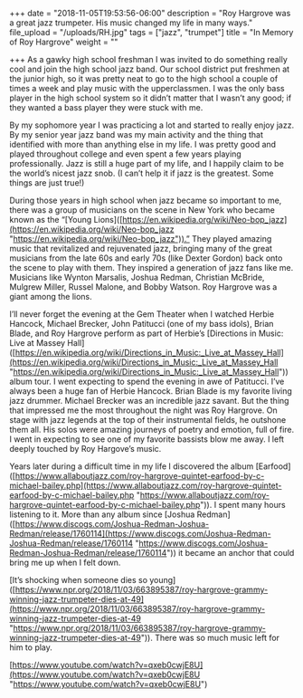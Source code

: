 +++
date = "2018-11-05T19:53:56-06:00"
description = "Roy Hargrove was a great jazz trumpeter. His music changed my life in many ways."
file_upload = "/uploads/RH.jpg"
tags = ["jazz", "trumpet"]
title = "In Memory of Roy Hargrove"
weight = ""

+++
As a gawky high school freshman I was invited to do something really cool and join the high school jazz band. Our school district put freshmen at the junior high, so it was pretty neat to go to the high school a couple of times a week and play music with the upperclassmen. I was the only bass player in the high school system so it didn’t matter that I wasn’t any good; if they wanted a bass player they were stuck with me. 

By my sophomore year I was practicing a lot and started to really enjoy jazz. By my senior year jazz band was my main activity and the thing that identified with more than anything else in my life. I was pretty good and played throughout college and even spent a few years playing professionally. Jazz is still a huge part of my life, and I happily claim to be the world’s nicest jazz snob. (I can’t help it if jazz is the greatest. Some things are just true!)

During those years in high school when jazz became so important to me, there was a group of musicians on the scene in New York who became known as the “\[Young Lions\]([https://en.wikipedia.org/wiki/Neo-bop_jazz](https://en.wikipedia.org/wiki/Neo-bop_jazz "https://en.wikipedia.org/wiki/Neo-bop_jazz")).” They played amazing music that revitalized and rejuvenated jazz, bringing many of the great musicians from the late 60s and early 70s (like Dexter Gordon) back onto the scene to play with them. They inspired a generation of jazz fans like me. Musicians like Wynton Marsalis, Joshua Redman, Christian McBride, Mulgrew Miller, Russel Malone, and Bobby Watson. Roy Hargrove was a giant among the lions. 

I’ll never forget the evening at the Gem Theater when I watched Herbie Hancock, Michael Brecker, John Patitucci (one of my bass idols), Brian Blade, and Roy Hargrove perform as part of Herbie’s \[Directions in Music: Live at Massey Hall\]([https://en.wikipedia.org/wiki/Directions_in_Music:_Live_at_Massey_Hall](https://en.wikipedia.org/wiki/Directions_in_Music:_Live_at_Massey_Hall "https://en.wikipedia.org/wiki/Directions_in_Music:_Live_at_Massey_Hall")) album tour. I went expecting to spend the evening in awe of Patitucci. I’ve always been a huge fan of Herbie Hancock. Brian Blade is my favorite living jazz drummer. Michael Brecker was an incredible jazz savant. But the thing that impressed me the most throughout the night was Roy Hargrove. On stage with jazz legends at the top of their instrumental fields, he outshone them all. His solos were amazing journeys of poetry and emotion, full of fire. I went in expecting to see one of my favorite bassists blow me away. I left deeply touched by Roy Hargove’s music. 

Years later during a difficult time in my life I discovered the album \[Earfood\]([https://www.allaboutjazz.com/roy-hargrove-quintet-earfood-by-c-michael-bailey.php](https://www.allaboutjazz.com/roy-hargrove-quintet-earfood-by-c-michael-bailey.php "https://www.allaboutjazz.com/roy-hargrove-quintet-earfood-by-c-michael-bailey.php")). I spent many hours listening to it. More than any album since \[Joshua Redman\]([https://www.discogs.com/Joshua-Redman-Joshua-Redman/release/1760114](https://www.discogs.com/Joshua-Redman-Joshua-Redman/release/1760114 "https://www.discogs.com/Joshua-Redman-Joshua-Redman/release/1760114")) it became an anchor that could bring me up when I felt down.

\[It’s shocking when someone dies so young\]([https://www.npr.org/2018/11/03/663895387/roy-hargrove-grammy-winning-jazz-trumpeter-dies-at-49](https://www.npr.org/2018/11/03/663895387/roy-hargrove-grammy-winning-jazz-trumpeter-dies-at-49 "https://www.npr.org/2018/11/03/663895387/roy-hargrove-grammy-winning-jazz-trumpeter-dies-at-49")). There was so much music left for him to play. 

[https://www.youtube.com/watch?v=qxeb0cwjE8U](https://www.youtube.com/watch?v=qxeb0cwjE8U "https://www.youtube.com/watch?v=qxeb0cwjE8U")